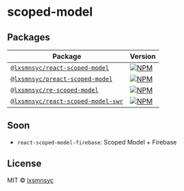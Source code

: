 # scoped-model

## Packages

| Package | Version |
| --- | --- |
| [`@lxsmnsyc/react-scoped-model`](https://github.com/lxsmnsyc/scoped-model/tree/master/packages/react-scoped-model) | [![NPM](https://img.shields.io/npm/v/@lxsmnsyc/react-scoped-model.svg)](https://www.npmjs.com/package/@lxsmnsyc/react-scoped-model) |
| [`@lxsmnsyc/preact-scoped-model`](https://github.com/lxsmnsyc/scoped-model/tree/master/packages/preact-scoped-model) | [![NPM](https://img.shields.io/npm/v/@lxsmnsyc/preact-scoped-model.svg)](https://www.npmjs.com/package/@lxsmnsyc/preact-scoped-model) |
| [`@lxsmnsyc/re-scoped-model`](https://github.com/lxsmnsyc/scoped-model/tree/master/packages/re-scoped-model) | [![NPM](https://img.shields.io/npm/v/@lxsmnsyc/re-scoped-model.svg)](https://www.npmjs.com/package/@lxsmnsyc/re-scoped-model) |
| [`@lxsmnsyc/react-scoped-model-swr`](https://github.com/lxsmnsyc/scoped-model/tree/master/packages/react-scoped-model-swr) | [![NPM](https://img.shields.io/npm/v/@lxsmnsyc/react-scoped-model-swr.svg)](https://www.npmjs.com/package/@lxsmnsyc/react-scoped-model-swr) |

## Soon

- `react-scoped-model-firebase`: Scoped Model + Firebase

## License

MIT © [lxsmnsyc](https://github.com/lxsmnsyc)

